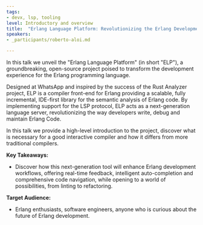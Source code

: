 ```yaml
---
tags:	
- devx, lsp, tooling
level: Introductory and overview
title: 	"Erlang Language Platform: Revolutionizing the Erlang Development Experience"
speakers:
- _participants/roberto-aloi.md

---
```

In this talk we unveil the "Erlang Language Platform" (in short "ELP"), a groundbreaking, open-source project poised to transform the development experience for the Erlang programming language.

Designed at WhatsApp and inspired by the success of the Rust Analyzer project, ELP is a compiler front-end for Erlang providing a scalable, fully incremental, IDE-first library for the
semantic analysis of Erlang code. By implementing support for the LSP protocol, ELP acts as a next-generation language server, revolutionizing the way developers write, debug and maintain Erlang Code.

In this talk we provide a high-level introduction to the project, discover what is necessary for a good interactive compiler and how it differs from more traditional compilers.

**Key Takeaways:**
- Discover how this next-generation tool will enhance Erlang development workflows, offering real-time feedback, intelligent auto-completion and comprehensive code navigation, while opening to a world of possibilities, from linting to refactoring.

**Target Audience:**
- Erlang enthusiasts, software engineers, anyone who is curious about the future of Erlang development.